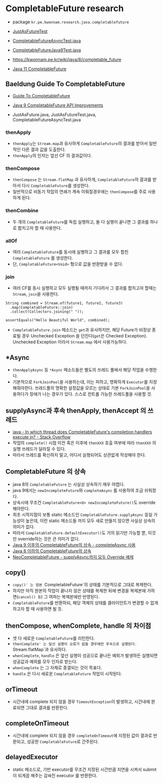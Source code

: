 # CompletableFuture research
* package `kr.pe.kwonnam.research.java.completablefuture`
* [JustAsFutureTest](src/test/java/kr/pe/kwonnam/research/java/completablefuture/JustAsFutureTest)
* [CompletableFutureAsyncTest.java](src/test/java/kr/pe/kwonnam/research/java/completablefuture/CompletableFutureAsyncTest.java)
* [CompletableFutureJava9Test.java](src/test/java/kr/pe/kwonnam/research/java/completablefuture/CompletableFutureJava9Test.java)

* https://kwonnam.pe.kr/wiki/java/8/completable_future
* [Java 11 CompletableFuture](https://docs.oracle.com/en/java/javase/11/docs/api/java.base/java/util/concurrent/CompletableFuture.html)

## Baeldung Guide To CompletableFuture
* [Guide To CompletableFuture](https://www.baeldung.com/java-completablefuture)
* [Java 9 CompletableFuture API Improvements](https://www.baeldung.com/java-9-completablefuture)

* JustAsFuture.java, JustAsFutureTest.java, CompletableFutureAsyncTest.java

### thenApply
* `thenApply`는 `Stream.map`과 유사하게 `CompletableFuture`의 결과를 받아서 일반적인 다른 결과 값을 도출한다.
* `thenApply`의 인자는 앞선 CF 의 결과값이다.

### thenCompose
* `thenCompose` 는 `Stream.flatMap` 과 유사하게, `CompletableFuture`의 결과를 받아서 다시 `CompletableFuture`를 생성한다.
* 일반적으로 비동기 작업의 연쇄가 계속 이뤄질경우에는 `thenCompose`를 주로 사용하게 된다.

### thenCombine
* 두 개의 `CompletableFuture`를 독립 실행하고, 둘 다 실행이 끝나면 그 결과를 하나로 합치고자 할 때 사용한다.

### allOf
* 여러 `CompletableFuture`를 동시에 실행하고 그 결과를 모두 합친 `CompletableFuture` 를 생성한다.
* 단, `CompletableFuture<Void>` 형으로 값을 반환받을 수 없다.

### join
* 여러 CF를 동시 실행하고 모두 실행될 때까지 기다려서 그 결과를 합치고자 할때는 `Stream`, `join`을 사용한다.
```
String combined = Stream.of(future1, future2, future3)
  .map(CompletableFuture::join)
  .collect(Collectors.joining(" "));

assertEquals("Hello Beautiful World", combined);
```
* `CompletableFuture.join` 메소드는 `get`과 유사하지만, 해당 Future가 비정상 종료될 경우 Unchecked Exception 을 던진다(`get`은 Checked Exception).
Unchecked Exception 이라서 `Stream.map` 에서 사용가능하다.

## *Async
* `thenApplyAsync` 등 `*Async` 메소드들은 별도의 쓰레드 풀에서 해당 작업을 수행한다.
* 기본적으로 `ForkJoinPool`을 사용하는데, 이는 피하고, 명확하게 `Executor`를 지정해줘야한다.
쓰레드풀의 명확한 설정값을 모르는 상태로 기본 `ForkJoinPool`을 사용하다가 장애가 나는 경우가 있다. 스스로 컨트롤 가능한 쓰레드풀을 사용할 것.

## supplyAsync과 후속 thenApply, thenAccept 의 쓰레드
* [java - In which thread does CompletableFuture's completion handlers execute in? - Stack Overflow](https://stackoverflow.com/questions/46060438/in-which-thread-does-completablefutures-completion-handlers-execute-in)
* 작업의 `complete()` 시점 이전 혹은 이후에 `thenXXX` 호출 여부에 따라 `thenXXX` 의 실행 쓰레드가 달라질 수 있다.
* 따라서 쓰레드를 확신하지 말고, 어디서 실행되어도 상관없게 작성해야 한다.

## CompletableFuture 의 상속
* java 8의 `CompletableFuture` 는 사실상 상속하기 매우 어렵다.
* java 9에서는 `newIncompleteFuture`와 `completeAsync` 를 사용하여 조금 쉬워졌다.
* 상속시에 무조건 `CompletableFuture<U> newIncompleteFuture()`도 override 해야한다.
* 최초 시작지점이 보통 static 메소드인 `CompletableFuture.supplyAsync` 등일 가능성이 높은데,
이런 static 메소드들 까지 모두 새로 만들지 않으면 사실상 상속의 의미가 없다.
* 따라서 `CompletableFuture.defaultExecutor()`도 거의 읽기만 가능할 뿐, 이것만 override하는 것은 큰 의미가 없다.
* [Java 9 이후의 CompletableFuture의 상속 - completeAsync 사용](https://stackoverflow.com/a/56356109/1051402)
* [Java 8 이하의 CompletableFuture의 상속](https://stackoverflow.com/a/26607433/1051402)
* [NeoCompletableFuture - supplyAsync까지 모두 Override 예제](src/main/java/kr/pe/kwonnam/research/java/completablefuture/NeoCompletableFuture.java)

## copy()
* `copy()' 는 원본 `CompletableFuture`의 상태를 기본적으로 그대로 복제한다.
* 하지만 아직 원본의 작업이 끝나지 않은 상태를 복제한 뒤에 변경을 복제본에 가하면(`cancel() 등`) 그 여파는 복제본에만 반영된다.
* `CompletableFuture`를 반환하되, 해당 객체의 상태를 클라이언트가 변경할 수 없게 하고자 할 때 사용하면 될 듯.

## thenCompose, whenComplete, handle 의 차이점
* 셋 다 새로운 `CompletableFuture`를 리턴한다.
* `thenComplete' 는 앞선 실행이 오류가 없을 경우에만 후속으로 실행된다. `Stream.flatMap`과 유사하다.
* `whenComplete`, `handle` 은 앞선 실행이 성공으로 끝나든 예외가 발생하든 실행되면 성공값과 예외를 모두 인자로 받는다.
* `whenComplete` 는 그 자체로 종결되는 것이 목표다.
* `handle` 은 다시 새로운 `CompletableFuture` 작업이 시작된다.

## orTimeout
* 시간내에 complete 되지 않을 경우 `TimeoutException`이 발생하고, 시간내에 완료되면 그대로 결과를 반환한다.

## completeOnTimeout
* 시간내에 complete 되지 않을 경우 `completeOnTimeout`에 지정된 값이 결과로 반환되고, 성공한 `CompletableFuture`로 간주된다.

## delayedExecutor
* static 메소드로, 기반 executor를 무조건 지정된 시간만큼 지연을 시켜서 submit 이 되게끔 해주는 감싸진 executor 를 반환한다.
